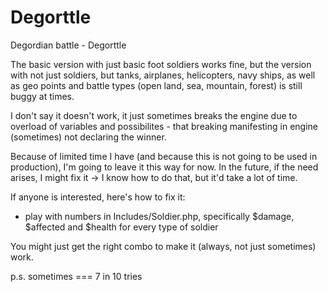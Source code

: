 Degorttle
=========

Degordian battle - Degorttle

The basic version with just basic foot soldiers works fine, but the version with not just soldiers, but tanks, airplanes, helicopters, navy ships, as well as geo points and battle types (open land, sea, mountain, forest) is still buggy at times.

I don't say it doesn't work, it just sometimes breaks the engine due to overload of variables and possibilites - that breaking manifesting in engine (sometimes) not declaring the winner.

Because of limited time I have (and because this is not going to be used in production), I'm going to leave it this way for now. In the future, if the need arises, I might fix it -> I know how to do that, but it'd take a lot of time.

If anyone is interested, here's how to fix it:
* play with numbers in Includes/Soldier.php, specifically $damage, $affected and $health for every type of soldier

You might just get the right combo to make it (always, not just sometimes) work.

p.s. sometimes === 7 in 10 tries
